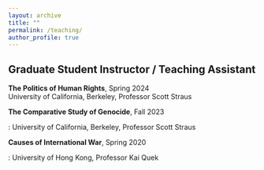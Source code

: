 ```yaml
---
layout: archive
title: ""
permalink: /teaching/
author_profile: true
---
```

## Graduate Student Instructor / Teaching Assistant

**The Politics of Human Rights**, Spring 2024 <br> University of California, Berkeley, Professor Scott Straus

**The Comparative Study of Genocide**, Fall 2023

:  University of California, Berkeley, Professor Scott Straus

**Causes of International War**, Spring 2020

:  University of Hong Kong, Professor Kai Quek
